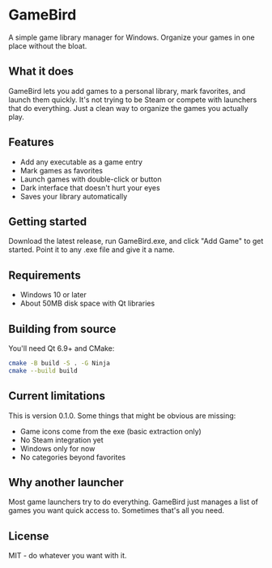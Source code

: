 # GameBird

A simple game library manager for Windows. Organize your games in one place without the bloat.

## What it does

GameBird lets you add games to a personal library, mark favorites, and launch them quickly. It's not trying to be Steam or compete with launchers that do everything. Just a clean way to organize the games you actually play.

## Features

- Add any executable as a game entry
- Mark games as favorites 
- Launch games with double-click or button
- Dark interface that doesn't hurt your eyes
- Saves your library automatically

## Getting started

Download the latest release, run GameBird.exe, and click "Add Game" to get started. Point it to any .exe file and give it a name.

## Requirements

- Windows 10 or later
- About 50MB disk space with Qt libraries

## Building from source

You'll need Qt 6.9+ and CMake:

```bash
cmake -B build -S . -G Ninja
cmake --build build
```

## Current limitations

This is version 0.1.0. Some things that might be obvious are missing:

- Game icons come from the exe (basic extraction only)
- No Steam integration yet  
- Windows only for now
- No categories beyond favorites

## Why another launcher

Most game launchers try to do everything. GameBird just manages a list of games you want quick access to. Sometimes that's all you need.

## License

MIT - do whatever you want with it.